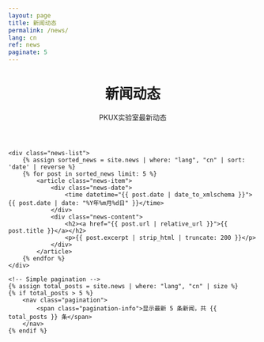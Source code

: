 ```yaml
---
layout: page
title: 新闻动态
permalink: /news/
lang: cn
ref: news
paginate: 5
---
```


<div class="news-simple">
    <header class="news-header">
        <h1>新闻动态</h1>
        <p>PKUX实验室最新动态</p>
    </header>

    <div class="news-list">
        {% assign sorted_news = site.news | where: "lang", "cn" | sort: 'date' | reverse %}
        {% for post in sorted_news limit: 5 %}
            <article class="news-item">
                <div class="news-date">
                    <time datetime="{{ post.date | date_to_xmlschema }}">{{ post.date | date: "%Y年%m月%d日" }}</time>
                </div>
                <div class="news-content">
                    <h2><a href="{{ post.url | relative_url }}">{{ post.title }}</a></h2>
                    <p>{{ post.excerpt | strip_html | truncate: 200 }}</p>
                </div>
            </article>
        {% endfor %}
    </div>

    <!-- Simple pagination -->
    {% assign total_posts = site.news | where: "lang", "cn" | size %}
    {% if total_posts > 5 %}
        <nav class="pagination">
            <span class="pagination-info">显示最新 5 条新闻，共 {{ total_posts }} 条</span>
        </nav>
    {% endif %}
</div>